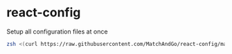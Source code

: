 # react-config

Setup all configuration files at once

```sh
zsh <(curl https://raw.githubusercontent.com/MatchAndGo/react-config/main/react-app/install.sh) 
```
